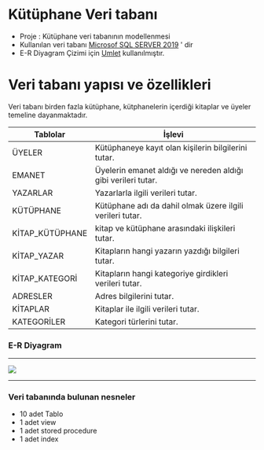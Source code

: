# Kütüphane Veri tabanı

* Proje : Kütüphane veri tabanının modellenmesi
* Kullanılan veri tabanı [Microsof SQL SERVER 2019](https://www.microsoft.com/tr-tr/sql-server/sql-server-downloads) ' dir
* E-R Diyagram Çizimi için [Umlet](https://www.umlet.com/) kullanılmıştır.

# Veri tabanı yapısı ve özellikleri

 Veri tabanı birden fazla kütüphane, kütphanelerin içerdiği kitaplar ve üyeler temeline dayanmaktadır.


| Tablolar     | İşlevi        |
| -------------| ------------- |
|ÜYELER	|Kütüphaneye kayıt olan kişilerin bilgilerini tutar.
|EMANET|Üyelerin emanet aldığı ve nereden aldığı gibi verileri tutar.
|YAZARLAR	|Yazarlarla ilgili verileri tutar.
|KÜTÜPHANE|Kütüphane adı da dahil olmak üzere ilgili verileri tutar.
|KİTAP_KÜTÜPHANE	|kitap ve kütüphane arasındaki ilişkileri tutar.
|KİTAP_YAZAR	|Kitapların hangi yazarın yazdığı bilgileri tutar.
|KİTAP_KATEGORİ	|Kitapların hangi kategoriye girdikleri verileri tutar.
|ADRESLER	|Adres bilgilerini tutar.
|KİTAPLAR|Kitaplar ile ilgili verileri tutar.
|KATEGORİLER	|Kategori türlerini tutar.


### E-R Diyagram

---

![](https://github.com/cgesgin/SQL-Kutuphane_Veritabani_projesi/blob/main/E-R%20Diyagram/K%C3%BCt%C3%BCphane_veritaban%C4%B1_E_R_Diyagram.png)

---
### Veri tabanında bulunan nesneler

*	10 adet Tablo
*	1 adet view
*	1 adet stored procedure
*	1 adet index
